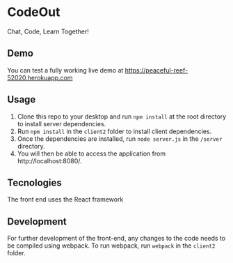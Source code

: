 # CodeOut

Chat, Code, Learn Together!

## Demo
You can test a fully working live demo at https://peaceful-reef-52020.herokuapp.com

## Usage
1) Clone this repo to your desktop and run `npm install` at the root directory to install server dependencies.
2) Run `npm install` in the `client2` folder to install client dependencies.
3) Once the dependencies are installed, run `node server.js` in the `/server` directory.
4) You will then be able to access the application from http://localhost:8080/.

## Tecnologies
The front end uses the React framework

## Development
For further development of the front-end, any changes to the code needs to be compiled using webpack. To run webpack, run `webpack` in the `client2` folder.
